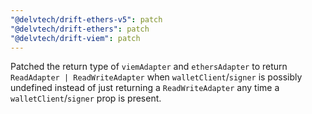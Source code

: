 ```yaml
---
"@delvtech/drift-ethers-v5": patch
"@delvtech/drift-ethers": patch
"@delvtech/drift-viem": patch
---
```


Patched the return type of `viemAdapter` and `ethersAdapter` to return `ReadAdapter | ReadWriteAdapter` when `walletClient`/`signer` is possibly undefined instead of just returning a `ReadWriteAdapter` any time a `walletClient`/`signer` prop is present.
